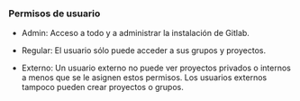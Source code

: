 ### Permisos de usuario

* Admin: Acceso a todo y a administrar la instalación de Gitlab.

* Regular: El usuario sólo puede acceder a sus grupos y proyectos.

* Externo: Un usuario externo no puede ver proyectos privados o internos a menos que se le asignen estos permisos. Los usuarios externos tampoco pueden crear proyectos o grupos.